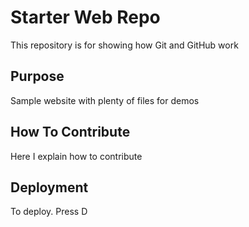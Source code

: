 # Starter Web Repo

This repository is for showing how Git and GitHub work

## Purpose

Sample website with plenty of files for demos

## How To Contribute

Here I explain how to contribute

## Deployment
To deploy. Press D